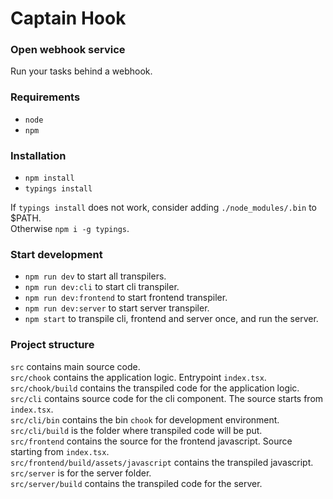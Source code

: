 # Captain Hook

### Open webhook service

Run your tasks behind a webhook.

### Requirements

+ `node`  
+ `npm`

### Installation

+ `npm install`  
+ `typings install`

If `typings install` does not work, consider adding `./node_modules/.bin` to $PATH.  
Otherwise `npm i -g typings`.

### Start development

+ `npm run dev` to start all transpilers.  
+ `npm run dev:cli` to start cli transpiler.  
+ `npm run dev:frontend` to start frontend transpiler.  
+ `npm run dev:server` to start server transpiler.  
+ `npm start` to transpile cli, frontend and server once, and run the server.

### Project structure

`src` contains main source code.  
`src/chook` contains the application logic. Entrypoint `index.tsx`.  
`src/chook/build` contains the transpiled code for the application logic.
`src/cli` contains source code for the cli component. The source starts from `index.tsx`.  
`src/cli/bin` contains the bin `chook` for development environment.  
`src/cli/build` is the folder where transpiled code will be put.  
`src/frontend` contains the source for the frontend javascript. Source starting from `index.tsx`.  
`src/frontend/build/assets/javascript` contains the transpiled javascript.  
`src/server` is for the server folder.  
`src/server/build` contains the transpiled code for the server.